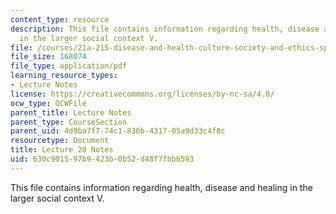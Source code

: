 ```yaml
---
content_type: resource
description: This file contains information regarding health, disease and healing
  in the larger social context V.
file: /courses/21a-215-disease-and-health-culture-society-and-ethics-spring-2012/630c901597b9423b0b52d48f7fbb6593_MIT21A_215S12_lecture_20.pdf
file_size: 168074
file_type: application/pdf
learning_resource_types:
- Lecture Notes
license: https://creativecommons.org/licenses/by-nc-sa/4.0/
ocw_type: OCWFile
parent_title: Lecture Notes
parent_type: CourseSection
parent_uid: 4d9ba7f7-74c1-836b-4317-05a9d33c4f8c
resourcetype: Document
title: Lecture 20 Notes
uid: 630c9015-97b9-423b-0b52-d48f7fbb6593
---
```

This file contains information regarding health, disease and healing in the larger social context V.